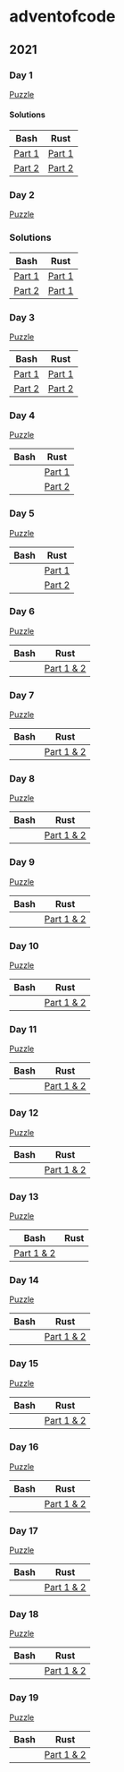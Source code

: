 # adventofcode

## 2021

### Day 1
[Puzzle](2021/Day1/Day1.md)

#### Solutions

| Bash                                   | Rust                                            |
| -------------------------------------- | ----------------------------------------------- |
| [Part 1](2021/Day1/bash/Day1_Part1.sh) | [Part 1](2021/Day1/rust/day1_part1/src/main.rs) |
| [Part 2](2021/Day1/bash/Day1_Part2.sh) | [Part 2](2021/Day1/rust/day1_part2/src/main.rs) |

### Day 2

[Puzzle](2021/Day2/Day2.md)

### Solutions

| Bash                                   | Rust                                            |
| ---------------------------------------| ----------------------------------------------- |
| [Part 1](2021/Day2/bash/Day2_Part1.sh) | [Part 1](2021/Day2/rust/day2_part1/src/main.rs) |
| [Part 2](2021/Day2/bash/Day2_Part2.sh) | [Part 1](2021/Day2/rust/day2_part2/src/main.rs) |

### Day 3

[Puzzle](2021/Day3/Day3.md)

| Bash                                   | Rust                                            |
| -------------------------------------- | ----------------------------------------------- |
| [Part 1](2021/Day3/bash/day3_part1.sh) | [Part 1](2021/Day3/rust/day3_part1/src/main.rs) |
| [Part 2](2021/Day3/bash/day3_part2.sh) | [Part 2](2021/Day3/rust/day3_part1/src/main.rs) |
### Day 4

[Puzzle](2021/Day4/Day4.md)

| Bash                                   | Rust                                            |
| ---------------------------------------| ----------------------------------------------- |
|  | [Part 1](2021/Day4/rust/day4_part1/src/main.rs) |
|  | [Part 2](2021/Day4/rust/day4_part1/src/main.rs) |

### Day 5

[Puzzle](2021/Day5/Day5.md)

| Bash                                        | Rust                                            |
| ------------------------------------------- | ----------------------------------------------- |
|      | [Part 1](2021/Day5/rust/day5_part1/src/main.rs) |
|      | [Part 2](2021/Day5/rust/day5_part1/src/main.rs) |

### Day 6

[Puzzle](2021/Day/Day.md)

| Bash                                        | Rust                                            |
| ------------------------------------------- | ----------------------------------------------- |
|       | [Part 1 & 2](2021/Day6/rust/src/main.rs) |

### Day 7

[Puzzle](2021/Day7/Day7.md)

| Bash                                        | Rust                                        |
| ------------------------------------------- | ------------------------------------------- |
|   | [Part 1 & 2](2021/Day7/rust/src/main.rs) |

### Day 8

[Puzzle](2021/Day8/Day8.md)

| Bash                                        | Rust                                        |
| ------------------------------------------- | ------------------------------------------- |
| | [Part 1 & 2](2021/Day8/rust/src/main.rs) |

### Day 9

[Puzzle](2021/Day9/Day9.md)

| Bash                                        | Rust                                        |
| ------------------------------------------- | ------------------------------------------- |
| | [Part 1 & 2](2021/Day9/rust/src/main.rs) |

### Day 10

[Puzzle](2021/Day10/Day10.md)

| Bash                                        | Rust                                        |
| ------------------------------------------- | ------------------------------------------- |
| | [Part 1 & 2](2021/Day10/rust/src/main.rs) |

### Day 11

[Puzzle](2021/Day11/Day11.md)

| Bash                                        | Rust                                        |
| ------------------------------------------- | ------------------------------------------- |
| | [Part 1 & 2](2021/Day11/rust/src/main.rs) |

### Day 12

[Puzzle](2021/Day12/Day12.md)

| Bash                                        | Rust                                        |
| ------------------------------------------- | ------------------------------------------- |
| | [Part 1 & 2](2021/Day12/rust/src/main.rs) |

### Day 13

[Puzzle](2021/Day13/Day13.md)

| Bash                                        | Rust                                        |
| ------------------------------------------- | ------------------------------------------- |
| [Part 1 & 2](2021/Day13/rust/src/main.rs) |

### Day 14

[Puzzle](2021/Day14/Day14.md)

| Bash                                        | Rust                                        |
| ------------------------------------------- | ------------------------------------------- |
|   | [Part 1 & 2](2021/Day14/rust/src/main.rs) |

### Day 15

[Puzzle](2021/Day15/Day15.md)

| Bash                                        | Rust                                        |
| ------------------------------------------- | ------------------------------------------- |
|   | [Part 1 & 2](2021/Day15/rust/src/main.rs) |

### Day 16

[Puzzle](2021/Day16/Day16.md)

| Bash                                        | Rust                                        |
| ------------------------------------------- | ------------------------------------------- |
|   | [Part 1 & 2](2021/Day16/rust/src/main.rs) |

### Day 17

[Puzzle](2021/Day17/Day17.md)

| Bash                                        | Rust                                        |
| ------------------------------------------- | ------------------------------------------- |
|  | [Part 1 & 2](2021/Day17/rust/src/main.rs) |

### Day 18

[Puzzle](2021/Day18/Day18.md)

| Bash                                        | Rust                                        |
| ------------------------------------------- | ------------------------------------------- |
|  | [Part 1 & 2](2021/Day18/rust/src/main.rs) |

### Day 19

[Puzzle](2021/Day19/Day19.md)

| Bash                                        | Rust                                        |
| ------------------------------------------- | ------------------------------------------- |
|  | [Part 1 & 2](2021/Day19/rust/src/main.rs) |
